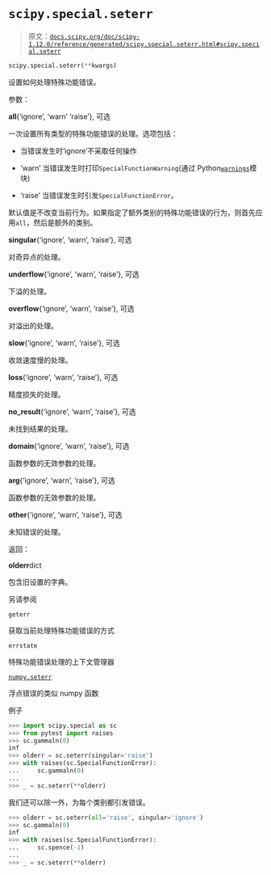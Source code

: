 # `scipy.special.seterr`

> 原文：[`docs.scipy.org/doc/scipy-1.12.0/reference/generated/scipy.special.seterr.html#scipy.special.seterr`](https://docs.scipy.org/doc/scipy-1.12.0/reference/generated/scipy.special.seterr.html#scipy.special.seterr)

```py
scipy.special.seterr(**kwargs)
```

设置如何处理特殊功能错误。

参数：

**all**{‘ignore’, ‘warn’ ‘raise’}, 可选

一次设置所有类型的特殊功能错误的处理。选项包括：

+   当错误发生时‘ignore’不采取任何操作

+   ‘warn’ 当错误发生时打印`SpecialFunctionWarning`(通过 Python[`warnings`](https://docs.python.org/3/library/warnings.html#module-warnings "(在 Python v3.12)")模块)

+   ‘raise’ 当错误发生时引发`SpecialFunctionError`。

默认值是不改变当前行为。如果指定了额外类别的特殊功能错误的行为，则首先应用`all`，然后是额外的类别。

**singular**{‘ignore’, ‘warn’, ‘raise’}, 可选

对奇异点的处理。

**underflow**{‘ignore’, ‘warn’, ‘raise’}, 可选

下溢的处理。

**overflow**{‘ignore’, ‘warn’, ‘raise’}, 可选

对溢出的处理。

**slow**{‘ignore’, ‘warn’, ‘raise’}, 可选

收敛速度慢的处理。

**loss**{‘ignore’, ‘warn’, ‘raise’}, 可选

精度损失的处理。

**no_result**{‘ignore’, ‘warn’, ‘raise’}, 可选

未找到结果的处理。

**domain**{‘ignore’, ‘warn’, ‘raise’}, 可选

函数参数的无效参数的处理。

**arg**{‘ignore’, ‘warn’, ‘raise’}, 可选

函数参数的无效参数的处理。

**other**{‘ignore’, ‘warn’, ‘raise’}, 可选

未知错误的处理。

返回：

**olderr**dict

包含旧设置的字典。

另请参阅

`geterr`

获取当前处理特殊功能错误的方式

`errstate`

特殊功能错误处理的上下文管理器

[`numpy.seterr`](https://numpy.org/devdocs/reference/generated/numpy.seterr.html#numpy.seterr "(在 NumPy v2.0.dev0)")

浮点错误的类似 numpy 函数

例子

```py
>>> import scipy.special as sc
>>> from pytest import raises
>>> sc.gammaln(0)
inf
>>> olderr = sc.seterr(singular='raise')
>>> with raises(sc.SpecialFunctionError):
...     sc.gammaln(0)
...
>>> _ = sc.seterr(**olderr) 
```

我们还可以除一外，为每个类别都引发错误。

```py
>>> olderr = sc.seterr(all='raise', singular='ignore')
>>> sc.gammaln(0)
inf
>>> with raises(sc.SpecialFunctionError):
...     sc.spence(-1)
...
>>> _ = sc.seterr(**olderr) 
```

